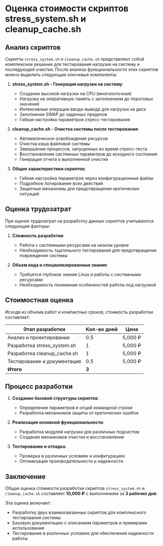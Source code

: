 # Оценка стоимости скриптов stress_system.sh и cleanup_cache.sh

## Анализ скриптов

Скрипты `stress_system.sh` и `cleanup_cache.sh` представляют собой комплексное решение для тестирования нагрузки на систему и последующей очистки. После анализа функциональности этих скриптов можно выделить следующие ключевые компоненты:

1. **stress_system.sh - Генерация нагрузки на систему**:
   - Создание высокой нагрузки на CPU (многопоточная)
   - Нагрузка на оперативную память с заполнением до пороговых значений
   - Интенсивные операции ввода-вывода для нагрузки на диск
   - Заполнение SWAP до заданных пределов
   - Гибкая настройка параметров стресс-тестирования

2. **cleanup_cache.sh - Очистка системы после тестирования**:
   - Автоматическое освобождение ресурсов
   - Очистка кэша файловой системы
   - Завершение процессов, запущенных во время стресс-теста
   - Восстановление системных параметров до исходного состояния
   - Генерация отчета о выполненной очистке

3. **Общие характеристики скриптов**:
   - Гибкая настройка параметров через конфигурационные файлы
   - Подробное логирование всех действий
   - Защитные механизмы для предотвращения критических ситуаций

## Оценка трудозатрат

При оценке трудозатрат на разработку данных скриптов учитываются следующие факторы:

1. **Сложность разработки**: 
   - Работа с системными ресурсами на низком уровне
   - Необходимость тщательного тестирования для предотвращения повреждения системы

2. **Объем кода и специализированные знания**: 
   - Требуется глубокое знание Linux и работы с системными ресурсами
   - Необходимость понимания особенностей работы под нагрузкой

## Стоимостная оценка

Исходя из объема работ и компактных сроков, стоимость разработки составляет:

| Этап разработки | Кол-во дней | Цена | 
|-----------------|-------------|---------------|
| Анализ и проектирование | 0.5 | 5,000 ₽ |
| Разработка stress_system.sh | 1 | 5,000 ₽ |
| Разработка cleanup_cache.sh | 1 | 5,000 ₽ |
| Тестирование и документация | 0.5 | 5,000 ₽ |
| **Итого** | **3** | | **10,000 ₽** |

## Процесс разработки

1. **Создание базовой структуры скриптов**:
   - Определение параметров и опций командной строки
   - Разработка механизмов защиты от критических ошибок

2. **Реализация основной функциональности**:
   - Разработка модулей нагрузки для различных подсистем
   - Создание механизмов очистки и восстановления

3. **Тестирование и отладка**:
   - Проверка в различных условиях и конфигурациях
   - Оптимизация производительности и надежности

## Заключение

Общая оценка стоимости разработки скриптов `stress_system.sh` и `cleanup_cache.sh` составляет **10,000 ₽** с выполнением за **3 рабочих дня**.

Эта оценка включает:
- Разработку двух взаимосвязанных скриптов для комплексного тестирования системы
- Базовую документацию с описанием параметров и примерами использования
- Тестирование в различных условиях для обеспечения надежности работы
